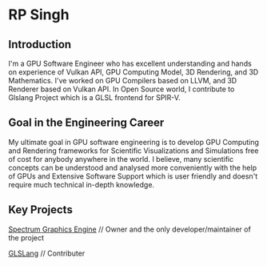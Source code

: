 # RP Singh

## Introduction
I'm a GPU Software Engineer who has excellent understanding and hands on experience of Vulkan API, GPU Computing Model, 3D Rendering, and 3D Mathematics.
I've worked on GPU Compilers based on LLVM, and 3D Renderer based on Vulkan API. In Open Source world, I contribute to Glslang Project which is a GLSL frontend for SPIR-V.

## Goal in the Engineering Career
My ultimate goal in GPU software engineering is to develop GPU Computing and Rendering frameworks for Scientific Visualizations and Simulations free of cost for anybody anywhere in the world.
I believe, many scientific concepts can be understood and analysed more conveniently with the help of GPUs and Extensive Software Support which is user friendly and doesn't require much technical in-depth knowledge.

## Key Projects
[Spectrum Graphics Engine](https://github.com/ravi688/VulkanRenderer) // Owner and the only developer/maintainer of the project

[GLSLang](https://github.com/KhronosGroup/glslang) // Contributer

